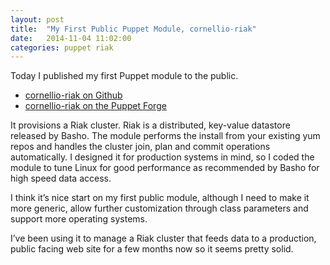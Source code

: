 ```yaml
---
layout: post
title:  "My First Public Puppet Module, cornellio-riak"
date:   2014-11-04 11:02:00
categories: puppet riak
---
```


Today I published my first Puppet module to the public.

* [cornellio-riak on Github](https://github/cornellio/puppet-riak)
* [cornellio-riak on the Puppet Forge](https://forge.puppetlabs.com/cornellio/riak)

It provisions a Riak cluster. Riak is a distributed, key-value datastore released by Basho. The module performs the install from your existing yum repos and handles the cluster join, plan and commit operations automatically. I designed it for production systems in mind, so I coded the module to tune Linux for good performance as recommended by Basho for high speed data access.

I think it’s nice start on my first public module, although I need to make it more generic, allow further customization through class parameters and support more operating systems.

I’ve been using it to manage a Riak cluster that feeds data to a production, public facing web site for a few months now so it seems pretty solid.